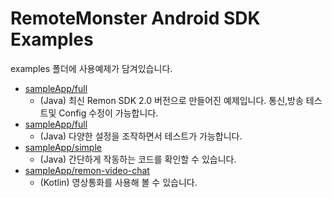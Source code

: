# RemoteMonster Android SDK Examples
examples 폴더에 사용예제가 담겨있습니다.
- [sampleApp/full](https://github.com/RemoteMonster/android-sdk/tree/master/sampleApp/sdkTest)
  - (Java) 최신 Remon SDK 2.0 버전으로 만들어진 예제입니다. 통신,방송 테스트및 Config 수정이 가능합니다.
- [sampleApp/full](https://github.com/RemoteMonster/android-sdk/tree/master/sampleApp/full)
  - (Java) 다양한 설정을 조작하면서 테스트가 가능합니다.
- [sampleApp/simple](https://github.com/RemoteMonster/android-sdk/tree/master/sampleApp/simple)
  - (Java) 간단하게 작동하는 코드를 확인할 수 있습니다.
- [sampleApp/remon-video-chat](https://github.com/RemoteMonster/android-sdk/tree/master/sampleApp/remon-video-chat)
  - (Kotlin) 영상통화를 사용해 볼 수 있습니다.


